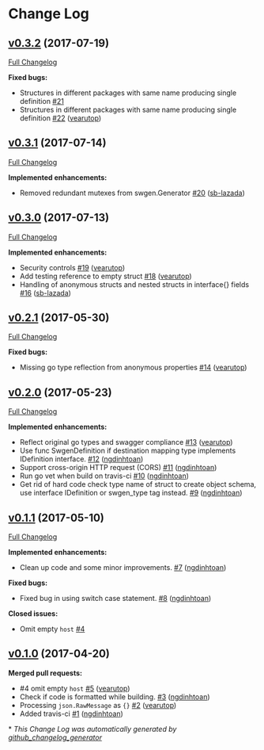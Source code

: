 # Change Log

## [v0.3.2](https://github.com/lazada/swgen/tree/v0.3.2) (2017-07-19)
[Full Changelog](https://github.com/lazada/swgen/compare/v0.3.1...v0.3.2)

**Fixed bugs:**

- Structures in different packages with same name producing single definition [\#21](https://github.com/lazada/swgen/issues/21)
- Structures in different packages with same name producing single definition [\#22](https://github.com/lazada/swgen/pull/22) ([vearutop](https://github.com/vearutop))

## [v0.3.1](https://github.com/lazada/swgen/tree/v0.3.1) (2017-07-14)
[Full Changelog](https://github.com/lazada/swgen/compare/v0.3.0...v0.3.1)

**Implemented enhancements:**

- Removed redundant mutexes from swgen.Generator [\#20](https://github.com/lazada/swgen/pull/20) ([sb-lazada](https://github.com/sb-lazada))

## [v0.3.0](https://github.com/lazada/swgen/tree/v0.3.0) (2017-07-13)
[Full Changelog](https://github.com/lazada/swgen/compare/v0.2.1...v0.3.0)

**Implemented enhancements:**

- Security controls [\#19](https://github.com/lazada/swgen/pull/19) ([vearutop](https://github.com/vearutop))
- Add testing reference to empty struct [\#18](https://github.com/lazada/swgen/pull/18) ([vearutop](https://github.com/vearutop))
- Handling of anonymous structs and nested structs in interface{} fields [\#16](https://github.com/lazada/swgen/pull/16) ([sb-lazada](https://github.com/sb-lazada))

## [v0.2.1](https://github.com/lazada/swgen/tree/v0.2.1) (2017-05-30)
[Full Changelog](https://github.com/lazada/swgen/compare/v0.2.0...v0.2.1)

**Fixed bugs:**

- Missing go type reflection from anonymous properties [\#14](https://github.com/lazada/swgen/pull/14) ([vearutop](https://github.com/vearutop))

## [v0.2.0](https://github.com/lazada/swgen/tree/v0.2.0) (2017-05-23)
[Full Changelog](https://github.com/lazada/swgen/compare/v0.1.1...v0.2.0)

**Implemented enhancements:**

- Reflect original go types and swagger compliance [\#13](https://github.com/lazada/swgen/pull/13) ([vearutop](https://github.com/vearutop))
- Use func SwgenDefinition if destination mapping type implements IDefinition interface. [\#12](https://github.com/lazada/swgen/pull/12) ([ngdinhtoan](https://github.com/ngdinhtoan))
- Support cross-origin HTTP request \(CORS\) [\#11](https://github.com/lazada/swgen/pull/11) ([ngdinhtoan](https://github.com/ngdinhtoan))
- Run go vet when build on travis-ci [\#10](https://github.com/lazada/swgen/pull/10) ([ngdinhtoan](https://github.com/ngdinhtoan))
- Get rid of hard code check type name of struct to create object schema, use interface IDefinition or swgen\_type tag instead. [\#9](https://github.com/lazada/swgen/pull/9) ([ngdinhtoan](https://github.com/ngdinhtoan))

## [v0.1.1](https://github.com/lazada/swgen/tree/v0.1.1) (2017-05-10)
[Full Changelog](https://github.com/lazada/swgen/compare/v0.1.0...v0.1.1)

**Implemented enhancements:**

- Clean up code and some minor improvements. [\#7](https://github.com/lazada/swgen/pull/7) ([ngdinhtoan](https://github.com/ngdinhtoan))

**Fixed bugs:**

- Fixed bug in using switch case statement. [\#8](https://github.com/lazada/swgen/pull/8) ([ngdinhtoan](https://github.com/ngdinhtoan))

**Closed issues:**

- Omit empty `host` [\#4](https://github.com/lazada/swgen/issues/4)

## [v0.1.0](https://github.com/lazada/swgen/tree/v0.1.0) (2017-04-20)
**Merged pull requests:**

- \#4 omit empty `host` [\#5](https://github.com/lazada/swgen/pull/5) ([vearutop](https://github.com/vearutop))
- Check if code is formatted while building. [\#3](https://github.com/lazada/swgen/pull/3) ([ngdinhtoan](https://github.com/ngdinhtoan))
- Processing `json.RawMessage` as `{}` [\#2](https://github.com/lazada/swgen/pull/2) ([vearutop](https://github.com/vearutop))
- Added travis-ci [\#1](https://github.com/lazada/swgen/pull/1) ([ngdinhtoan](https://github.com/ngdinhtoan))



\* *This Change Log was automatically generated by [github_changelog_generator](https://github.com/skywinder/Github-Changelog-Generator)*